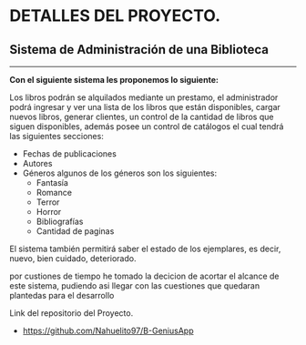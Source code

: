 # DETALLES DEL PROYECTO.

## Sistema de Administración de una Biblioteca

---

**Con el siguiente sistema les proponemos lo siguiente:**

Los libros podrán se alquilados mediante un prestamo, el administrador podrá ingresar y ver una lista de los libros que están disponibles, cargar nuevos libros, generar clientes, un control de la cantidad de libros que siguen disponibles, además posee un control de catálogos el cual tendrá las siguientes secciones:

  - Fechas de publicaciones
  - Autores
  - Géneros algunos de los géneros son los siguientes:
    - Fantasía
    - Romance
    - Terror
    - Horror
    - Bibliografías
    - Cantidad de paginas

El sistema también permitirá saber el estado de los ejemplares, es decir, nuevo, bien cuidado, deteriorado.

por custiones de tiempo he tomado la decicion de acortar el alcance de este sistema, pudiendo asi llegar con las cuestiones que quedaran plantedas para el desarrollo

Link del repositorio del Proyecto.
- https://github.com/Nahuelito97/B-GeniusApp
